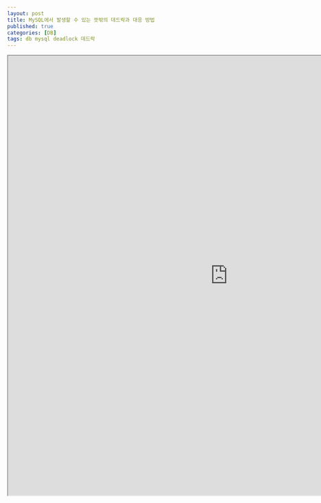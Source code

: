 ```yaml
---
layout: post
title: MySQL에서 발생할 수 있는 뜻밖의 데드락과 대응 방법
published: true
categories: [DB]
tags: db mysql deadlock 데드락
---
```

<iframe width="1024" height="1024" src="https://docs.google.com/document/d/e/2PACX-1vRp3cRZ-azq4bJFY52RT1U153lrrvVs7SwmQK8lbohnVKqL2TATKNdXaj-6eP4Kg8ho7yszasKX9ePj/pub?embedded=true"></iframe>   
   